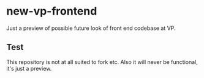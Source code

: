 # new-vp-frontend

Just a preview of possible future look of front end codebase at VP.

## Test

This repository is not at all suited to fork etc. Also it will never be functional, it's just a preview.
